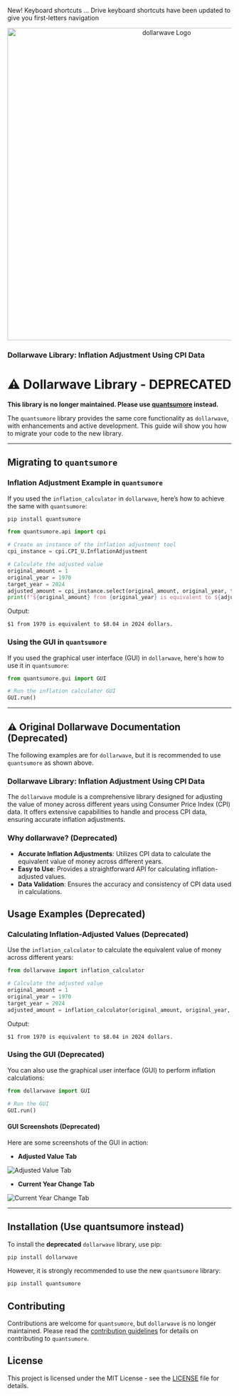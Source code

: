 New! Keyboard shortcuts … Drive keyboard shortcuts have been updated to give you first-letters navigation
<p align="center">
  <img src="https://raw.githubusercontent.com/cedricmoorejr/dollarwave/main/dollarwave/assets/py_dollarwave_logo.png" alt="dollarwave Logo" width="700"/>
</p>

### Dollarwave Library: Inflation Adjustment Using CPI Data

# ⚠️ Dollarwave Library - DEPRECATED

**This library is no longer maintained. Please use [quantsumore](https://pypi.org/project/quantsumore) instead.**

The `quantsumore` library provides the same core functionality as `dollarwave`, with enhancements and active development. This guide will show you how to migrate your code to the new library.

---

## Migrating to `quantsumore`

### Inflation Adjustment Example in `quantsumore`

If you used the `inflation_calculator` in `dollarwave`, here’s how to achieve the same with `quantsumore`:

```bash
pip install quantsumore
```

```python
from quantsumore.api import cpi

# Create an instance of the inflation adjustment tool
cpi_instance = cpi.CPI_U.InflationAdjustment

# Calculate the adjusted value
original_amount = 1
original_year = 1970
target_year = 2024
adjusted_amount = cpi_instance.select(original_amount, original_year, target_year)
print(f"${original_amount} from {original_year} is equivalent to ${adjusted_amount:.2f} in {target_year} dollars.")
```
Output:
```
$1 from 1970 is equivalent to $8.04 in 2024 dollars.
```

### Using the GUI in `quantsumore`

If you used the graphical user interface (GUI) in `dollarwave`, here's how to use it in `quantsumore`:

```python
from quantsumore.gui import GUI

# Run the inflation calculator GUI
GUI.run()
```

---

## ⚠️ Original Dollarwave Documentation (Deprecated)

The following examples are for `dollarwave`, but it is recommended to use `quantsumore` as shown above.

### Dollarwave Library: Inflation Adjustment Using CPI Data

The `dollarwave` module is a comprehensive library designed for adjusting the value of money across different years using Consumer Price Index (CPI) data. It offers extensive capabilities to handle and process CPI data, ensuring accurate inflation adjustments.

### Why dollarwave? (Deprecated)

- **Accurate Inflation Adjustments**: Utilizes CPI data to calculate the equivalent value of money across different years.
- **Easy to Use**: Provides a straightforward API for calculating inflation-adjusted values.
- **Data Validation**: Ensures the accuracy and consistency of CPI data used in calculations.

## Usage Examples (Deprecated)

### Calculating Inflation-Adjusted Values (Deprecated)

Use the `inflation_calculator` to calculate the equivalent value of money across different years:

```python
from dollarwave import inflation_calculator

# Calculate the adjusted value
original_amount = 1
original_year = 1970
target_year = 2024
adjusted_amount = inflation_calculator(original_amount, original_year, target_year)
```
Output:
```
$1 from 1970 is equivalent to $8.04 in 2024 dollars.
```

### Using the GUI (Deprecated)

You can also use the graphical user interface (GUI) to perform inflation calculations:

```python
from dollarwave import GUI

# Run the GUI
GUI.run()
```

#### GUI Screenshots (Deprecated)

Here are some screenshots of the GUI in action:

- **Adjusted Value Tab**

![Adjusted Value Tab](https://github.com/cedricmoorejr/dollarwave/blob/v2.0.6/dollarwave/assets/adjusted_value_gui_img.png)

- **Current Year Change Tab**

![Current Year Change Tab](https://github.com/cedricmoorejr/dollarwave/blob/v2.0.6/dollarwave/assets/current_year_change_gui_img.png)

---

## Installation (Use quantsumore instead)

To install the **deprecated** `dollarwave` library, use pip:

```bash
pip install dollarwave
```

However, it is strongly recommended to use the new `quantsumore` library:

```bash
pip install quantsumore
```

## Contributing

Contributions are welcome for `quantsumore`, but `dollarwave` is no longer maintained. Please read the [contribution guidelines](CONTRIBUTING.md) for details on contributing to `quantsumore`.

## License

This project is licensed under the MIT License - see the [LICENSE](LICENSE) file for details.
